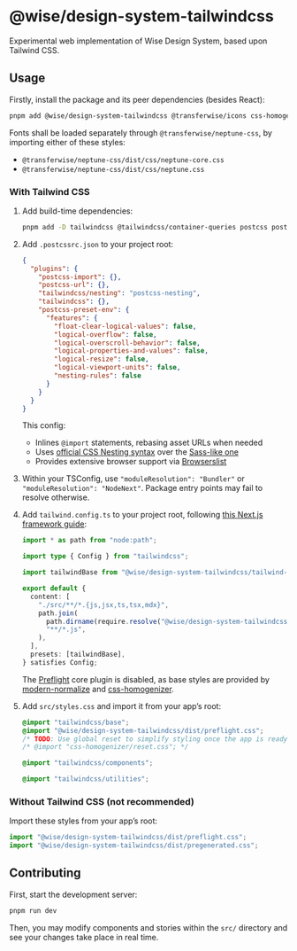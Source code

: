 # @wise/design-system-tailwindcss

Experimental web implementation of Wise Design System, based upon Tailwind CSS.

## Usage

Firstly, install the package and its peer dependencies (besides React):

```sh
pnpm add @wise/design-system-tailwindcss @transferwise/icons css-homogenizer
```

Fonts shall be loaded separately through `@transferwise/neptune-css`, by importing either of these styles:

- `@transferwise/neptune-css/dist/css/neptune-core.css`
- `@transferwise/neptune-css/dist/css/neptune.css`

### With Tailwind CSS

1. Add build-time dependencies:

   ```sh
   pnpm add -D tailwindcss @tailwindcss/container-queries postcss postcss-import postcss-url postcss-preset-env
   ```

2. Add `.postcssrc.json` to your project root:

   ```json
   {
     "plugins": {
       "postcss-import": {},
       "postcss-url": {},
       "tailwindcss/nesting": "postcss-nesting",
       "tailwindcss": {},
       "postcss-preset-env": {
         "features": {
           "float-clear-logical-values": false,
           "logical-overflow": false,
           "logical-overscroll-behavior": false,
           "logical-properties-and-values": false,
           "logical-resize": false,
           "logical-viewport-units": false,
           "nesting-rules": false
         }
       }
     }
   }
   ```

   This config:

   - Inlines `@import` statements, rebasing asset URLs when needed
   - Uses [official CSS Nesting syntax](https://github.com/csstools/postcss-plugins/tree/main/plugins/postcss-nesting) over the [Sass-like one](https://github.com/postcss/postcss-nested)
   - Provides extensive browser support via [Browserslist](https://github.com/browserslist/browserslist)

3. Within your TSConfig, use `"moduleResolution": "Bundler"` or `"moduleResolution": "NodeNext"`. Package entry points may fail to resolve otherwise.

4. Add `tailwind.config.ts` to your project root, following [this Next.js framework guide](https://tailwindcss.com/docs/guides/nextjs):

   ```ts
   import * as path from "node:path";

   import type { Config } from "tailwindcss";

   import tailwindBase from "@wise/design-system-tailwindcss/tailwind-base";

   export default {
     content: [
       "./src/**/*.{js,jsx,ts,tsx,mdx}",
       path.join(
         path.dirname(require.resolve("@wise/design-system-tailwindcss")),
         "**/*.js",
       ),
     ],
     presets: [tailwindBase],
   } satisfies Config;
   ```

   The [Preflight](https://tailwindcss.com/docs/preflight) core plugin is disabled, as base styles are provided by [modern-normalize](https://github.com/sindresorhus/modern-normalize) and [css-homogenizer](https://github.com/kripod/css-homogenizer).

5. Add `src/styles.css` and import it from your app’s root:

   ```css
   @import "tailwindcss/base";
   @import "@wise/design-system-tailwindcss/dist/preflight.css";
   /* TODO: Use global reset to simplify styling once the app is ready for it */
   /* @import "css-homogenizer/reset.css"; */

   @import "tailwindcss/components";

   @import "tailwindcss/utilities";
   ```

### Without Tailwind CSS (not recommended)

Import these styles from your app’s root:

```ts
import "@wise/design-system-tailwindcss/dist/preflight.css";
import "@wise/design-system-tailwindcss/dist/pregenerated.css";
```

## Contributing

First, start the development server:

```sh
pnpm run dev
```

Then, you may modify components and stories within the `src/` directory and see your changes take place in real time.

